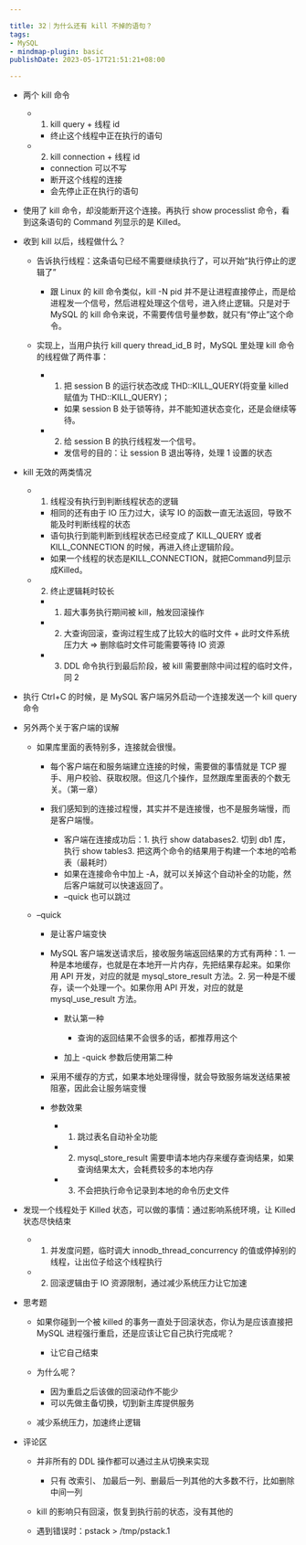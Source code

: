 ```yaml
---

title: 32｜为什么还有 kill 不掉的语句？
tags:
- MySQL
- mindmap-plugin: basic
publishDate: 2023-05-17T21:51:21+08:00

---
```


- 两个 kill 命令

  - 1. kill query + 线程 id

    - 终止这个线程中正在执行的语句

  - 2. kill connection + 线程 id

    - connection 可以不写
    - 断开这个线程的连接
    - 会先停止正在执行的语句

- 使用了 kill 命令，却没能断开这个连接。再执行 show processlist 命令，看到这条语句的 Command 列显示的是 Killed。
- 收到 kill 以后，线程做什么？

  - 告诉执行线程：这条语句已经不需要继续执行了，可以开始“执行停止的逻辑了”

    - 跟 Linux 的 kill 命令类似，kill -N pid 并不是让进程直接停止，而是给进程发一个信号，然后进程处理这个信号，进入终止逻辑。只是对于 MySQL 的 kill 命令来说，不需要传信号量参数，就只有“停止”这个命令。

  - 实现上，当用户执行 kill query thread_id_B 时，MySQL 里处理 kill 命令的线程做了两件事：

    - 1. 把 session B 的运行状态改成 THD::KILL_QUERY(将变量 killed 赋值为 THD::KILL_QUERY)；

      - 如果 session B 处于锁等待，并不能知道状态变化，还是会继续等待。

    - 2. 给 session B 的执行线程发一个信号。

      - 发信号的目的：让 session B 退出等待，处理 1 设置的状态

- kill 无效的两类情况

  - 1. 线程没有执行到判断线程状态的逻辑

    - 相同的还有由于 IO 压力过大，读写 IO 的函数一直无法返回，导致不能及时判断线程的状态
    - 语句执行到能判断到线程状态已经变成了 KILL_QUERY 或者 KILL_CONNECTION 的时候，再进入终止逻辑阶段。
    - 如果一个线程的状态是KILL_CONNECTION，就把Command列显示成Killed。

  - 2. 终止逻辑耗时较长

    - 1. 超大事务执行期间被 kill，触发回滚操作
    - 2. 大查询回滚，查询过程生成了比较大的临时文件 + 此时文件系统压力大 => 删除临时文件可能需要等待 IO 资源
    - 3. DDL 命令执行到最后阶段，被 kill 需要删除中间过程的临时文件，同 2

- 执行 Ctrl+C 的时候，是 MySQL 客户端另外启动一个连接发送一个 kill query 命令
- 另外两个关于客户端的误解

  - 如果库里面的表特别多，连接就会很慢。

    - 每个客户端在和服务端建立连接的时候，需要做的事情就是 TCP 握手、用户校验、获取权限。但这几个操作，显然跟库里面表的个数无关。（第一章）
    - 我们感知到的连接过程慢，其实并不是连接慢，也不是服务端慢，而是客户端慢。

      - 客户端在连接成功后：1. 执行 show databases2. 切到 db1 库，执行 show tables3. 把这两个命令的结果用于构建一个本地的哈希表（最耗时）
      - 如果在连接命令中加上 -A，就可以关掉这个自动补全的功能，然后客户端就可以快速返回了。
      - –quick 也可以跳过

  - –quick

    - 是让客户端变快
    - MySQL 客户端发送请求后，接收服务端返回结果的方式有两种：1. 一种是本地缓存，也就是在本地开一片内存，先把结果存起来。如果你用 API 开发，对应的就是 mysql_store_result 方法。2. 另一种是不缓存，读一个处理一个。如果你用 API 开发，对应的就是 mysql_use_result 方法。

      - 默认第一种

        - 查询的返回结果不会很多的话，都推荐用这个

      - 加上 -quick 参数后使用第二种

    - 采用不缓存的方式，如果本地处理得慢，就会导致服务端发送结果被阻塞，因此会让服务端变慢
    - 参数效果

      - 1. 跳过表名自动补全功能
      - 2. mysql_store_result 需要申请本地内存来缓存查询结果，如果查询结果太大，会耗费较多的本地内存
      - 3. 不会把执行命令记录到本地的命令历史文件

- 发现一个线程处于 Killed 状态，可以做的事情：通过影响系统环境，让 Killed 状态尽快结束

  - 1. 并发度问题，临时调大 innodb_thread_concurrency 的值或停掉别的线程，让出位子给这个线程执行
  - 2. 回滚逻辑由于 IO 资源限制，通过减少系统压力让它加速

- 思考题

  - 如果你碰到一个被 killed 的事务一直处于回滚状态，你认为是应该直接把 MySQL 进程强行重启，还是应该让它自己执行完成呢？

    - 让它自己结束

  - 为什么呢？

    - 因为重启之后该做的回滚动作不能少
    - 可以先做主备切换，切到新主库提供服务

  - 减少系统压力，加速终止逻辑

- 评论区

  - 并非所有的 DDL 操作都可以通过主从切换来实现

    - 只有 改索引、 加最后一列、删最后一列其他的大多数不行，比如删除中间一列

  - kill 的影响只有回滚，恢复到执行前的状态，没有其他的
  - 遇到错误时：pstack <pid of mysqld> > /tmp/pstack.1
